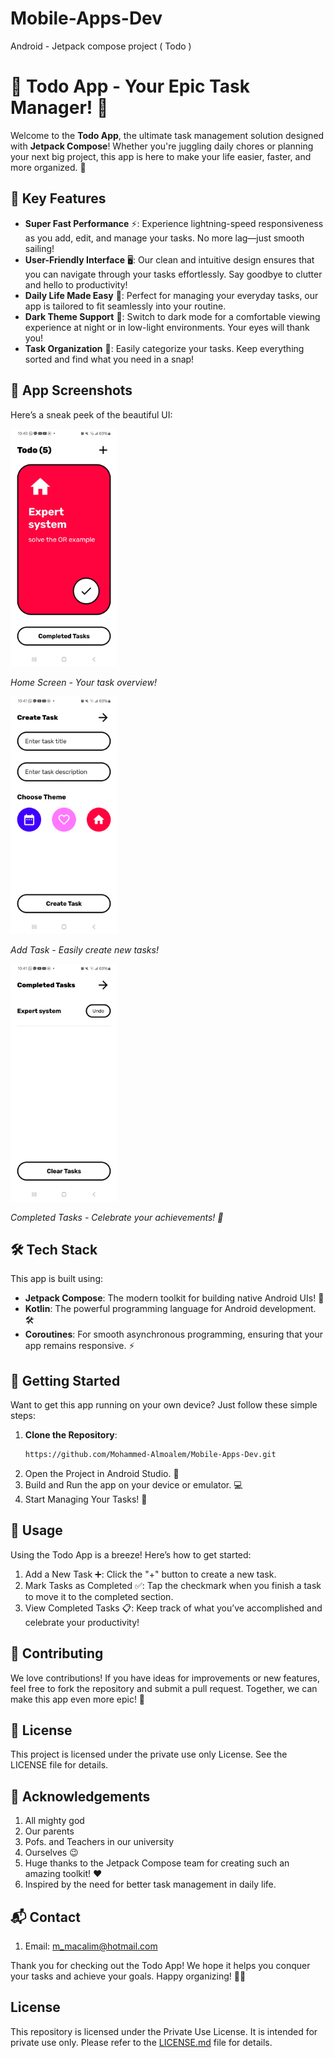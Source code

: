 # Mobile-Apps-Dev
Android - Jetpack compose project ( Todo )

# 🚀 Todo App - Your Epic Task Manager! 📝

Welcome to the **Todo App**, the ultimate task management solution designed with **Jetpack Compose**! Whether you're juggling daily chores or planning your next big project, this app is here to make your life easier, faster, and more organized. 🌟

## 🎉 Key Features

- **Super Fast Performance** ⚡: Experience lightning-speed responsiveness as you add, edit, and manage your tasks. No more lag—just smooth sailing!
- **User-Friendly Interface** 🖥️: Our clean and intuitive design ensures that you can navigate through your tasks effortlessly. Say goodbye to clutter and hello to productivity!
- **Daily Life Made Easy** 🌈: Perfect for managing your everyday tasks, our app is tailored to fit seamlessly into your routine.
- **Dark Theme Support** 🌙: Switch to dark mode for a comfortable viewing experience at night or in low-light environments. Your eyes will thank you!
- **Task Organization** 📂: Easily categorize your tasks. Keep everything sorted and find what you need in a snap!

## 📸 App Screenshots

Here’s a sneak peek of the beautiful UI:

<img src="media/home_screen.jpg" style="height:380px; width:auto; object-fit:cover;">

*Home Screen - Your task overview!*

<img src="media/add_task_screen.jpg" style="height:380px; width:auto; object-fit:cover;">

*Add Task - Easily create new tasks!*

<img src="media/completed_tasks.jpg" style="height:380px; width:auto; object-fit:cover;">

*Completed Tasks - Celebrate your achievements! 🎉*

## 🛠️ Tech Stack

This app is built using:

- **Jetpack Compose**: The modern toolkit for building native Android UIs! 🎨
- **Kotlin**: The powerful programming language for Android development. 🛠️
- **Coroutines**: For smooth asynchronous programming, ensuring that your app remains responsive. ⚡

## 🚀 Getting Started

Want to get this app running on your own device? Just follow these simple steps:

1. **Clone the Repository**:
   ```bash
   https://github.com/Mohammed-Almoalem/Mobile-Apps-Dev.git
2. Open the Project in Android Studio. 📖
3. Build and Run the app on your device or emulator. 💻
4. Start Managing Your Tasks! 🎉

## 🌟 Usage

Using the Todo App is a breeze! Here’s how to get started:

1. Add a New Task ➕: Click the "+" button to create a new task.
2. Mark Tasks as Completed ✅: Tap the checkmark when you finish a task to move it to the completed section.
3. View Completed Tasks 📋: Keep track of what you’ve accomplished and celebrate your productivity!

## 🤝 Contributing

We love contributions! If you have ideas for improvements or new features, feel free to fork the repository and submit a pull request. Together, we can make this app even more epic! 🌈

## 📄 License

This project is licensed under the private use only License. See the LICENSE file for details.

## 🙏 Acknowledgements

1. All mighty god 
2. Our parents
3. Pofs. and Teachers in our university
4. Ourselves 😉
5. Huge thanks to the Jetpack Compose team for creating such an amazing toolkit! ❤️
6. Inspired by the need for better task management in daily life.

## 📬 Contact

1. Email: m_macalim@hotmail.com

Thank you for checking out the Todo App! We hope it helps you conquer your tasks and achieve your goals. Happy organizing! 🎉✨


## License

This repository is licensed under the Private Use License. It is intended for private use only. Please refer to the [LICENSE.md](LICENSE.md) file for details.
